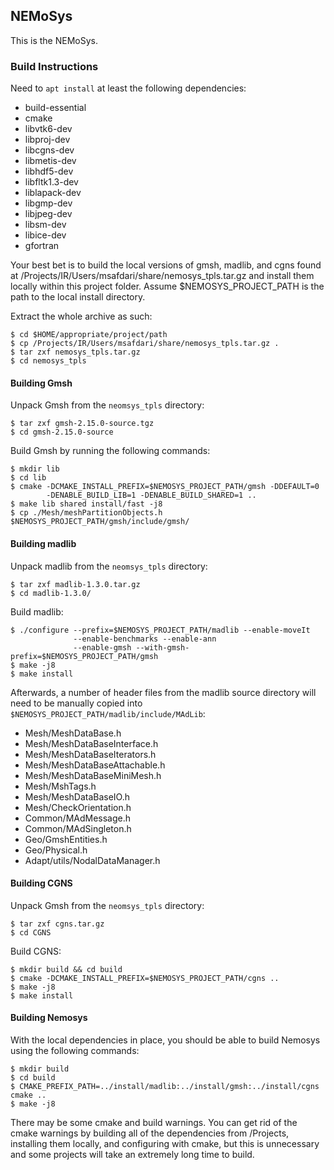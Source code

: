 NEMoSys
----------
This is the NEMoSys.

### Build Instructions ###

Need to `apt install` at least the following dependencies:

* build-essential
* cmake
* libvtk6-dev
* libproj-dev
* libcgns-dev
* libmetis-dev
* libhdf5-dev
* libfltk1.3-dev
* liblapack-dev
* libgmp-dev
* libjpeg-dev
* libsm-dev
* libice-dev
* gfortran

Your best bet is to build the local versions of gmsh, madlib, and cgns found at
/Projects/IR/Users/msafdari/share/nemosys_tpls.tar.gz and install them
locally within this project folder. Assume $NEMOSYS_PROJECT_PATH is the path
to the local install directory.

Extract the whole archive as such:

```
$ cd $HOME/appropriate/project/path
$ cp /Projects/IR/Users/msafdari/share/nemosys_tpls.tar.gz .
$ tar zxf nemosys_tpls.tar.gz
$ cd nemosys_tpls
```

#### Building Gmsh ####

Unpack Gmsh from the `neomsys_tpls` directory:

```
$ tar zxf gmsh-2.15.0-source.tgz
$ cd gmsh-2.15.0-source
```

Build Gmsh by running the following commands:

```
$ mkdir lib
$ cd lib
$ cmake -DCMAKE_INSTALL_PREFIX=$NEMOSYS_PROJECT_PATH/gmsh -DDEFAULT=0
        -DENABLE_BUILD_LIB=1 -DENABLE_BUILD_SHARED=1 ..
$ make lib shared install/fast -j8
$ cp ./Mesh/meshPartitionObjects.h $NEMOSYS_PROJECT_PATH/gmsh/include/gmsh/
```

#### Building madlib ####

Unpack madlib from the `neomsys_tpls` directory:

```
$ tar zxf madlib-1.3.0.tar.gz
$ cd madlib-1.3.0/
```

Build madlib:

```
$ ./configure --prefix=$NEMOSYS_PROJECT_PATH/madlib --enable-moveIt
              --enable-benchmarks --enable-ann
              --enable-gmsh --with-gmsh-prefix=$NEMOSYS_PROJECT_PATH/gmsh
$ make -j8
$ make install
```

Afterwards, a number of header files from the madlib source directory will
need to be manually copied into `$NEMOSYS_PROJECT_PATH/madlib/include/MAdLib`:

* Mesh/MeshDataBase.h
* Mesh/MeshDataBaseInterface.h
* Mesh/MeshDataBaseIterators.h
* Mesh/MeshDataBaseAttachable.h
* Mesh/MeshDataBaseMiniMesh.h
* Mesh/MshTags.h
* Mesh/MeshDataBaseIO.h
* Mesh/CheckOrientation.h
* Common/MAdMessage.h
* Common/MAdSingleton.h
* Geo/GmshEntities.h
* Geo/Physical.h
* Adapt/utils/NodalDataManager.h

#### Building CGNS ####

Unpack Gmsh from the `neomsys_tpls` directory:

```
$ tar zxf cgns.tar.gz
$ cd CGNS
```

Build CGNS:

```
$ mkdir build && cd build
$ cmake -DCMAKE_INSTALL_PREFIX=$NEMOSYS_PROJECT_PATH/cgns ..
$ make -j8
$ make install
```

#### Building Nemosys ####

With the local dependencies in place, you should be able to build Nemosys
using the following commands:

```
$ mkdir build
$ cd build
$ CMAKE_PREFIX_PATH=../install/madlib:../install/gmsh:../install/cgns cmake ..
$ make -j8
```

There may be some cmake and build warnings. You can get rid of the cmake
warnings by building all of the dependencies from /Projects, installing them
locally, and configuring with cmake, but this is unnecessary and some projects
will take an extremely long time to build.
